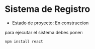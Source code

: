<h1>Sistema de Registro</h1>

- Estado de proyecto: En construccion

para ejecutar el sistema debes poner:

```npm install react```
